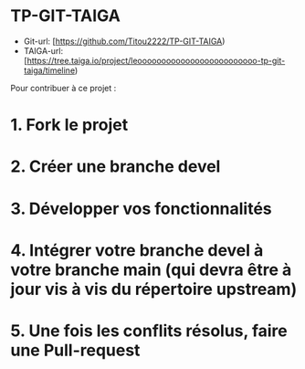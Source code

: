 # TP-GIT-TAIGA

  * Git-url: [https://github.com/Titou2222/TP-GIT-TAIGA)
  * TAIGA-url: [https://tree.taiga.io/project/leooooooooooooooooooooooooo-tp-git-taiga/timeline)

Pour contribuer à ce projet :
 #            1. Fork le projet
 #            2. Créer une branche devel
 #            3. Développer vos fonctionnalités
 #            4. Intégrer votre branche devel à votre branche main (qui devra être à jour vis à vis du répertoire upstream)
 #            5. Une fois les conflits résolus, faire une Pull-request



